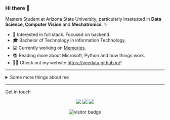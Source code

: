 ### Hi there 👋

Masters Student at Arizona State University, particularly insetested in **Data Science, Computer Vision** and **Mechatronics**. ✨

* 🧐   Interested in full stack. Focused on backend.
* 🎓   Bachelor of Technology in information Technology.
* 💻   Currently working on [Memories](https://github.com/veedata/memories).
* 📚   Reading more about Microsoft, Python and how things work.
* ✍🏻   Check out my website https://veedata.github.io/!

---

<details>
  <summary>Some more things about me</summary>
  <br>

  Some GitHub statistics:

  <p>
  <a href="https://github.com/veedata" style={"padding":10px}>
    <img align="center" src="https://github-readme-stats.vercel.app/api/top-langs/?username=veedata&title_color=ffffff&text_color=c9cacc&icon_color=2bbc8a&bg_color=1d1f21&langs_count=3" />
  </a>

  <a href="https://github.com/veedata">
    <img align="center" src="https://github-readme-stats.vercel.app/api?username=veedata&show_icons=true&line_height=27&count_private=true&title_color=ffffff&text_color=c9cacc&icon_color=2bbc8a&bg_color=1d1f21" alt="Viraj's GitHub Stats" />
  </a>
  </p>

  <a href="https://github.com/veedata">
    <img align="center" src="https://github-profile-trophy.vercel.app/?username=veedata&column=7&margin-w=13&theme=monokai" alt="Viraj's GitHub Trophy" />
  </a>

</details>
  
<hr>

Get in touch

<p align="center">
  <a href= "https://veedata.github.io"><img src="https://img.icons8.com/material-outlined/30/000000/domain.png"/></a>
  <a href= "https://www.linkedin.com/in/veedata/"><img src="https://img.icons8.com/material-outlined/30/000000/linkedin.png"/></a>
  <a href= "https://twitter.com/TheViraj_T"><img src="https://img.icons8.com/material-outlined/30/000000/twitter.png"/></a>
  <!-- <a href= "mail:"><img src="https://img.icons8.com/material-outlined/30/000000/new-post.png"/></a> -->
</p>

<p  align="center">
<img src="https://visitor-badge.laobi.icu/badge?page_id=veedata" alt="visitor badge"/>       
</p>

</p>


<!--
**veedata/veedata** is a ✨ _special_ ✨ repository because its `README.md` (this file) appears on your GitHub profile.

Here are some ideas to get you started:

- 🔭 I’m currently working on ...
- 🌱 I’m currently learning ...
- 👯 I’m looking to collaborate on ...
- 🤔 I’m looking for help with ...
- 💬 Ask me about ...
- 📫 How to reach me: ...
- 😄 Pronouns: ...
- ⚡ Fun fact: ...
-->
